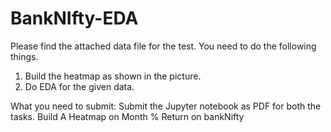 # BankNIfty-EDA
Please find the attached data file for the test. You need to do the following things.

1. Build the heatmap as shown in the picture.
2. Do EDA for the given data.

What you need to submit:
Submit the Jupyter notebook as PDF for both the tasks.
Build A Heatmap on Month % Return  on bankNifty
